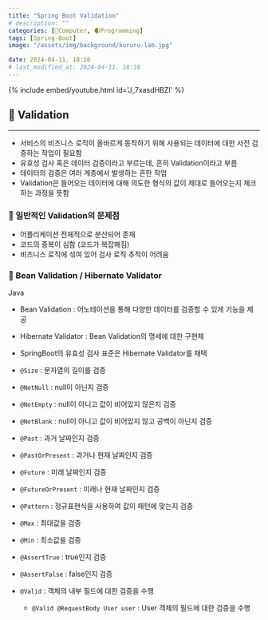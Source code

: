 ```yaml
---
title: "Spring Boot Validation"
# description: ""
categories: [💫Computer, 🌒Programming]
tags: [Spring-Boot]
image: "/assets/img/background/kururu-lab.jpg"

date: 2024-04-11. 18:16
# last_modified_at: 2024-04-11. 18:16
---
```


{% include embed/youtube.html id='J_7xasdHBZI' %}

## 💫 Validation

---

- 서비스의 비즈니스 로직이 올바르게 동작하기 위해 사용되는 데이터에 대한 사전 검증하는 작업이 필요함
- 유효성 검사 혹은 데이터 검증이라고 부르는데, 흔히 Validation이라고 부름
- 데이터의 검증은 여러 계층에서 발생하는 흔한 작업
- Validation은 들어오는 데이터에 대해 의도한 형식의 값이 제대로 들어오는지 체크하는 과정을 뜻함

### 🫧 일반적인 Validation의 문제점

- 어플리케이션 전체적으로 분산되어 존재
- 코드의 중복이 심함 (코드가 복잡해짐)
- 비즈니스 로직에 섞여 있어 검사 로직 추적이 어려움

### 🫧 Bean Validation / Hibernate Validator

Java  

- Bean Validation : 어노테이션을 통해 다양한 데이터를 검증할 수 있게 기능을 제공
- Hibernate Validator : Bean Validation의 명세에 대한 구현체

- SpringBoot의 유효성 검사 표준은 Hibernate Validator를 채택

- `@Size` : 문자열의 길이를 검증
- `@NotNull` : null이 아닌지 검증
- `@NotEmpty` : null이 아니고 값이 비어있지 않은지 검증
- `@NotBlank` : null이 아니고 값이 비어있지 않고 공백이 아닌지 검증

- `@Past` : 과거 날짜인지 검증
- `@PastOrPresent` : 과거나 현재 날짜인지 검증
- `@Future` : 미래 날짜인지 검증
- `@FutureOrPresent` : 미래나 현재 날짜인지 검증

- `@Pattern` : 정규표현식을 사용하여 값이 패턴에 맞는지 검증

- `@Max` : 최대값을 검증
- `@Min` : 최소값을 검증
- `@AssertTrue` : true인지 검증
- `@AssertFalse` : false인지 검증

- `@Valid` : 객체의 내부 필드에 대한 검증을 수행
  - `@Valid @RequestBody User user` : User 객체의 필드에 대한 검증을 수행
